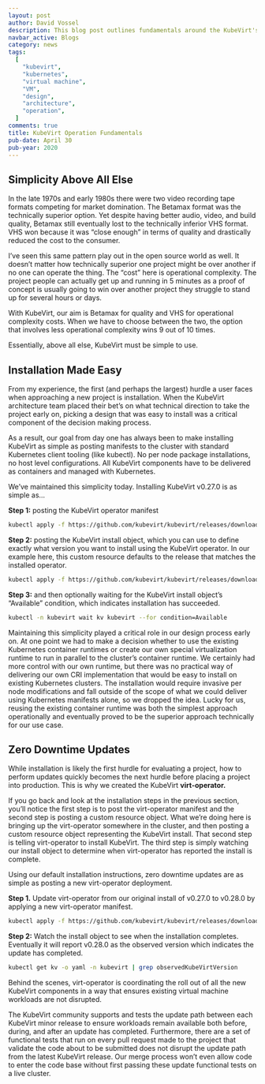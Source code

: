 ```yaml
---
layout: post
author: David Vossel
description: This blog post outlines fundamentals around the KubeVirt's approach to installs and updates. 
navbar_active: Blogs
category: news
tags:
  [
    "kubevirt",
    "kubernetes",
    "virtual machine",
    "VM",
    "design",
    "architecture",
    "operation",
  ]
comments: true
title: KubeVirt Operation Fundamentals
pub-date: April 30
pub-year: 2020
---
```


## Simplicity Above All Else

In the late 1970s and early 1980s there were two video recording tape formats competing for market domination. The Betamax format was the technically superior option. Yet despite having better audio, video, and build quality, Betamax still eventually lost to the technically inferior VHS format. VHS won because it was “close enough” in terms of quality and drastically reduced the cost to the consumer.

I’ve seen this same pattern play out in the open source world as well. It doesn’t matter how technically superior one project might be over another if no one can operate the thing. The “cost” here is operational complexity. The project people can actually get up and running in 5 minutes as a proof of concept is usually going to win over another project they struggle to stand up for several hours or days.

With KubeVirt, our aim is Betamax for quality and VHS for operational complexity costs. When we have to choose between the two, the option that involves less operational complexity wins 9 out of 10 times.

Essentially, above all else, KubeVirt must be simple to use.

## Installation Made Easy

From my experience, the first (and perhaps the largest) hurdle a user faces when approaching a new project is installation. When the KubeVirt architecture team placed their bet’s on what technical direction to take the project early on, picking a design that was easy to install was a critical component of the decision making process.

As a result, our goal from day one has always been to make installing KubeVirt as simple as posting manifests to the cluster with standard Kubernetes client tooling (like kubectl). No per node package installations, no host level configurations. All KubeVirt components have to be delivered as containers and managed with Kubernetes.

We’ve maintained this simplicity today. Installing KubeVirt v0.27.0 is as simple as…

**Step 1:** posting the KubeVirt operator manifest

```sh
kubectl apply -f https://github.com/kubevirt/kubevirt/releases/download/v0.27.0/kubevirt-operator.yaml
```

**Step 2:** posting the KubeVirt install object, which you can use to define exactly what version you want to install using the KubeVirt operator. In our example here, this custom resource defaults to the release that matches the installed operator.

```sh
kubectl apply -f https://github.com/kubevirt/kubevirt/releases/download/v0.27.0/kubevirt-cr.yaml
```

**Step 3:** and then optionally waiting for the KubeVirt install object’s “Available” condition, which indicates installation has succeeded.

```sh
kubectl -n kubevirt wait kv kubevirt --for condition=Available
```

Maintaining this simplicity played a critical role in our design process early on. At one point we had to make a decision whether to use the existing Kubernetes container runtimes or create our own special virtualization runtime to run in parallel to the cluster’s container runtime. We certainly had more control with our own runtime, but there was no practical way of delivering our own CRI implementation that would be easy to install on existing Kubernetes clusters. The installation would require invasive per node modifications and fall outside of the scope of what we could deliver using Kubernetes manifests alone, so we dropped the idea. Lucky for us, reusing the existing container runtime was both the simplest approach operationally and eventually proved to be the superior approach technically for our use case.

## Zero Downtime Updates

While installation is likely the first hurdle for evaluating a project, how to perform updates quickly becomes the next hurdle before placing a project into production. This is why we created the KubeVirt **virt-operator.**

If you go back and look at the installation steps in the previous section, you’ll notice the first step is to post the virt-operator manifest and the second step is posting a custom resource object. What we’re doing here is bringing up the virt-operator somewhere in the cluster, and then posting a custom resource object representing the KubeVirt install. That second step is telling virt-operator to install KubeVirt. The third step is simply watching our install object to determine when virt-operator has reported the install is complete.

Using our default installation instructions, zero downtime updates are as simple as posting a new virt-operator deployment.

**Step 1.** Update virt-operator from our original install of v0.27.0 to v0.28.0 by applying a new virt-operator manifest.

```sh
kubectl apply -f https://github.com/kubevirt/kubevirt/releases/download/v0.28.0/kubevirt-operator.yaml
```

**Step 2:** Watch the install object to see when the installation completes. Eventually it will report v0.28.0 as the observed version which indicates the update has completed.

```sh
kubectl get kv -o yaml -n kubevirt | grep observedKubeVirtVersion
```

Behind the scenes, virt-operator is coordinating the roll out of all the new KubeVirt components in a way that ensures existing virtual machine workloads are not disrupted.

The KubeVirt community supports and tests the update path between each KubeVirt minor release to ensure workloads remain available both before, during, and after an update has completed. Furthermore, there are a set of functional tests that run on every pull request made to the project that validate the code about to be submitted does not disrupt the update path from the latest KubeVirt release. Our merge process won’t even allow code to enter the code base without first passing these update functional tests on a live cluster.
